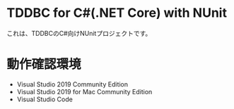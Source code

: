 TDDBC for C#(.NET Core) with NUnit
=============

これは、TDDBCのC#向けNUnitプロジェクトです。

# 動作確認環境
- Visual Studio 2019 Community Edition
- Visual Studio 2019 for Mac Community Edition 
- Visual Studio Code
